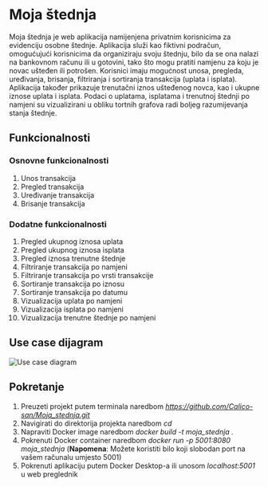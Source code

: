 # Moja štednja

Moja štednja je web aplikacija namijenjena privatnim korisnicima za evidenciju osobne štednje. Aplikacija služi kao fiktivni podračun, omogućujući korisnicima da organiziraju svoju štednju, bilo da se ona nalazi na bankovnom računu ili u gotovini, tako što mogu pratiti namjenu za koju je novac ušteđen ili potrošen.
Korisnici imaju mogućnost unosa, pregleda, uređivanja, brisanja, filtriranja i sortiranja transakcija (uplata i isplata). Aplikacija također prikazuje trenutačni iznos ušteđenog novca, kao i ukupne iznose uplata i isplata.
Podaci o uplatama, isplatama i trenutnoj štednji po namjeni su vizualizirani u obliku tortnih grafova radi boljeg razumijevanja stanja štednje. 

## Funkcionalnosti

### Osnovne funkcionalnosti 
1. Unos transakcija
2. Pregled transakcija
3. Uređivanje transakcija
4. Brisanje transakcija

### Dodatne funkcionalnosti
1. Pregled ukupnog iznosa uplata
2. Pregled ukupnog iznosa isplata
3. Pregled iznosa trenutne štednje
4. Filtriranje transakcija po namjeni
5. Filtriranje transakcija po vrsti transakcije
6. Sortiranje transakcija po iznosu
7. Sortiranje transakcija po datumu
8. Vizualizacija uplata po namjeni
9. Vizualizacija isplata po namjeni
10. Vizualizacija trenutne štednje po namjeni

## Use case dijagram

![Use case diagram](https://github.com/user-attachments/assets/b395b246-97b7-4d47-b137-9bb65d6991df)

## Pokretanje

1. Preuzeti projekt putem terminala naredbom *https://github.com/Calico-san/Moja_stednja.git*
2. Navigirati do direktorija projekta naredbom *cd*
3. Napraviti Docker image naredbom *docker build -t moja_stednja .*
4. Pokrenuti Docker container naredbom *docker run -p 5001:8080 moja_stednja* (**Napomena**: Možete koristiti bilo koji slobodan port na vašem računalu umjesto 5001)
5. Pokrenuti aplikaciju putem Docker Desktop-a ili unosom *localhost:5001* u web preglednik
